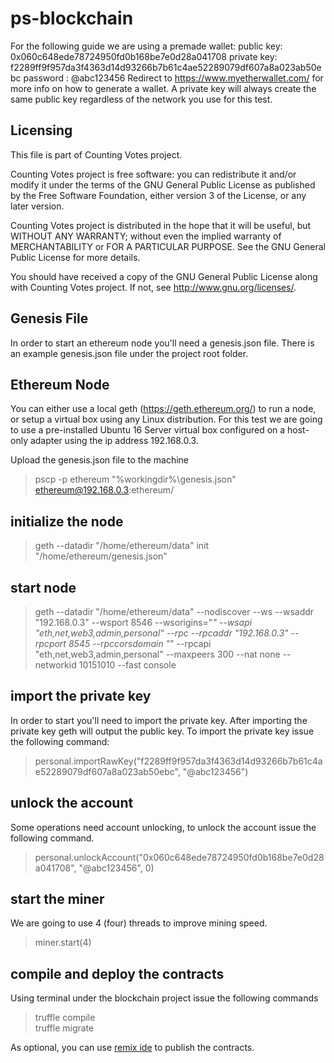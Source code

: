 # ps-blockchain  
For the following guide we are using a premade wallet:
public  key: 0x060c648ede78724950fd0b168be7e0d28a041708
private key: f2289ff9f957da3f4363d14d93266b7b61c4ae52289079df607a8a023ab50ebc
password   : @abc123456
Redirect to https://www.myetherwallet.com/ for more info on how to generate a wallet.
A private key will always create the same public key regardless of the network you use 
for this test.

## Licensing
This file is part of Counting Votes project.

Counting Votes project is free software: you can redistribute it and/or modify
it under the terms of the GNU General Public License as published by
the Free Software Foundation, either version 3 of the License, or any later version.

Counting Votes project is distributed in the hope that it will be useful,
but WITHOUT ANY WARRANTY; without even the implied warranty of
MERCHANTABILITY or FOR A PARTICULAR PURPOSE.  See the
GNU General Public License for more details.

You should have received a copy of the GNU General Public License
along with Counting Votes project. If not, see <http://www.gnu.org/licenses/>.

## Genesis File  
In order to start an ethereum node you'll need a genesis.json file.
There is an example genesis.json file under the project root folder.

## Ethereum Node  
You can either use a local geth (https://geth.ethereum.org/) to run a node,
or setup a virtual box using any Linux distribution.
For this test we are going to use a pre-installed Ubuntu 16 Server virtual
box configured on a host-only adapter using the ip address 192.168.0.3.

Upload the genesis.json file to the machine
> pscp -p ethereum "%workingdir%\genesis.json" ethereum@192.168.0.3:ethereum/

## initialize the node  
> geth --datadir "/home/ethereum/data" init "/home/ethereum/genesis.json"

## start node  
> geth --datadir "/home/ethereum/data" --nodiscover --ws --wsaddr "192.168.0.3" --wsport 8546 --wsorigins="*" --wsapi "eth,net,web3,admin,personal" --rpc --rpcaddr "192.168.0.3" --rpcport 8545  --rpccorsdomain "*" --rpcapi "eth,net,web3,admin,personal"  --maxpeers 300 --nat none --networkid 10151010 --fast console

## import the private key  
In order to start you'll need to import the private key. After importing
the private key geth will output the public key.
To import the private key issue the following command:
> personal.importRawKey("f2289ff9f957da3f4363d14d93266b7b61c4ae52289079df607a8a023ab50ebc", "@abc123456")

## unlock the account  
Some operations need account unlocking, to unlock the account issue 
the following command.
> personal.unlockAccount("0x060c648ede78724950fd0b168be7e0d28a041708", "@abc123456", 0)

## start the miner  
We are going to use 4 (four) threads to improve mining speed.
> miner.start(4)

## compile and deploy the contracts  
Using terminal under the blockchain project issue the following commands
> truffle compile  
truffle migrate  

As optional, you can use [remix ide](https://remix.ethereum.org/) to publish the contracts.